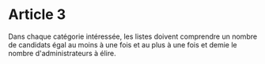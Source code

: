 # Article 3

Dans chaque catégorie intéressée, les listes doivent comprendre un nombre de candidats égal au moins à une fois et au plus à une fois et demie le nombre d'administrateurs à élire.
